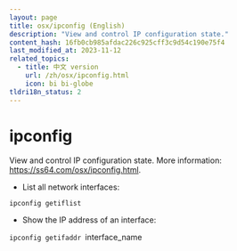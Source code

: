 ```yaml
---
layout: page
title: osx/ipconfig (English)
description: "View and control IP configuration state."
content_hash: 16fb0cb985afdac226c925cff3c9d54c190e75f4
last_modified_at: 2023-11-12
related_topics:
  - title: 中文 version
    url: /zh/osx/ipconfig.html
    icon: bi bi-globe
tldri18n_status: 2
---
```

# ipconfig

View and control IP configuration state.
More information: <https://ss64.com/osx/ipconfig.html>.

- List all network interfaces:

`ipconfig getiflist`

- Show the IP address of an interface:

`ipconfig getifaddr `<span class="tldr-var badge badge-pill bg-dark-lm bg-white-dm text-white-lm text-dark-dm font-weight-bold">interface_name</span>
